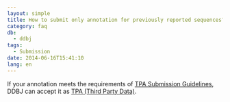 ```yaml
---
layout: simple
title: How to submit only annotation for previously reported sequences?
category: faq
db:
  - ddbj
tags: 
  - Submission
date: 2014-06-16T15:41:10
lang: en
---
```


If your annotation meets the requirements of [TPA Submission Guidelines](/ddbj/tpa-table-e.html), DDBJ can accept it as [TPA (Third Party Data)](/ddbj/tpa-e.html). 
